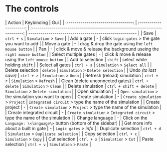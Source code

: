 <link rel="stylesheet" href="https://fonts.googleapis.com/icon?family=Material+Icons">

# The controls

|               Action                |       Keybinding        |                                     Gui                                      |
| :---------------------------------: | :---------------------: | :--------------------------------------------------------------------------: | ------------------------------------------------------ |
|                Save                 |       `ctrl + s`        |                            `Simulation` > `Save`                             |
|             Add a gate              |            -            |                click `logic-gates` > the gate you want to add                |
|             Move a gate             |            -            |              drag & drop the gate using the `left mouse button`              |
|                 Pan                 |            -            |    click & move & release the background useing the `right mouse button`     |
|        Select multiple gates        |            -            |             click & move & release using the `left mouse button`             |
|          Add to selection           |         `shift`         |                         select while holding `shift`                         |
|          Select all gates           |       `ctrl + a`        |                         `Simulation` > `Select all`                          |
|          Delete selection           |        `delete`         |                      `Simulation` > `Delete selection`                       |
|        Undo _(to last save)_        |       `ctrl + z`        |                            `Simulation` > `Undo`                             |
|     Refresh (reload) simulation     |       `ctrl + r`        |                           `Simulation` > `Refresh`                           |
|  Clean (delete unconnected gates)   |     `ctrl + delete`     |                            `Simulation` > `Clean`                            |
|          Delete simulation          | `ctrl + shift + delete` |                      `Simulation` > `Delete simulation`                      |
|           Open simulation           |            -            |             `Open simulation` > the simulation you want to open              |
|          Create simulation          |            -            |                       `Create simulation` > `Project`                        | `Integrated circuit` > type the name of the simulation |
|           Create project            |            -            |      `Create simulation` > `Project` > type the name of the simulation       |
|      Create integrated circuit      |            -            | `Create simulation` > `Integrated circuit` > type the name of the simulation |
|           Change language           |            -            |     Click on the `Language: \<language\>` button (bottom of the sidebar)     |
| Get more info about a built in gate |            -            |              `Logic gates` > <i class="material-icons">info</i>              |
|         Duplicate selection         |       `ctrl + d`        |                     `Simulation` > `Duplicate selection`                     |
|           Copy selection            |       `ctrl + c`        |                            `Simulation` > `Copy`                             |
|            Cut selection            |       `ctrl + x`        |                             `Simulation` > `Cut`                             |
|           Paste selection           |       `ctrl + v`        |                            `Simulation` > `Paste`                            |
